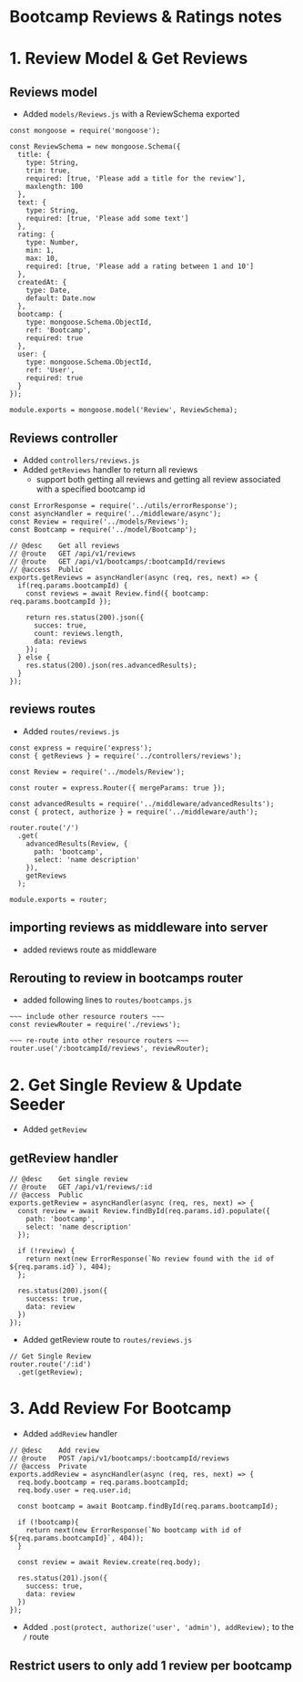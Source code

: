 # Bootcamp Reviews & Ratings notes

# 1. Review Model & Get Reviews

## Reviews model
- Added `models/Reviews.js` with a ReviewSchema exported
``` JS models/Reviews.js
const mongoose = require('mongoose');

const ReviewSchema = new mongoose.Schema({
  title: {
    type: String,
    trim: true, 
    required: [true, 'Please add a title for the review'],
    maxlength: 100
  },
  text: {
    type: String, 
    required: [true, 'Please add some text']
  },
  rating: {
    type: Number,
    min: 1,
    max: 10,
    required: [true, 'Please add a rating between 1 and 10']
  },
  createdAt: {
    type: Date, 
    default: Date.now
  },
  bootcamp: {
    type: mongoose.Schema.ObjectId,
    ref: 'Bootcamp',
    required: true
  },
  user: {
    type: mongoose.Schema.ObjectId,
    ref: 'User',
    required: true
  }
});

module.exports = mongoose.model('Review', ReviewSchema);
```

## Reviews controller
- Added `controllers/reviews.js`
- Added `getReviews` handler to return all reviews
  - support both getting all reviews and getting all review associated with a specified bootcamp id
``` JS controllers/reviews.js
const ErrorResponse = require('../utils/errorResponse');
const asyncHandler = require('../middleware/async');
const Review = require('../models/Reviews');
const Bootcamp = require('../model/Bootcamp');

// @desc    Get all reviews
// @route   GET /api/v1/reviews
// @route   GET /api/v1/bootcamps/:bootcampId/reviews
// @access  Public
exports.getReviews = asyncHandler(async (req, res, next) => {
  if(req.params.bootcampId) {
    const reviews = await Review.find({ bootcamp: req.params.bootcampId });
    
    return res.status(200).json({
      succes: true,
      count: reviews.length, 
      data: reviews
    });
  } else {
    res.status(200).json(res.advancedResults);    
  }
});
```

## reviews routes
- Added `routes/reviews.js`
``` JS routes/reviews.js
const express = require('express');
const { getReviews } = require('../controllers/reviews');

const Review = require('../models/Review');

const router = express.Router({ mergeParams: true });

const advancedResults = require('../middleware/advancedResults');
const { protect, authorize } = require('../middleware/auth');

router.route('/')
  .get(
    advancedResults(Review, {
      path: 'bootcamp',
      select: 'name description'
    }),
    getReviews
  );

module.exports = router;
```

## importing reviews as middleware into server
- added reviews route as middleware

## Rerouting to review in bootcamps router
- added following lines to `routes/bootcamps.js`
``` JS routes/bootcamps.js
~~~ include other resource routers ~~~
const reviewRouter = require('./reviews');

~~~ re-route into other resource routers ~~~
router.use('/:bootcampId/reviews', reviewRouter);
```

# 2. Get Single Review & Update Seeder
- Added `getReview`
## getReview handler
``` JS controllers/reviews.js
// @desc    Get single review
// @route   GET /api/v1/reviews/:id
// @access  Public
exports.getReview = asyncHandler(async (req, res, next) => {
  const review = await Review.findById(req.params.id).populate({
    path: 'bootcamp',
    select: 'name description'
  });

  if (!review) {
    return next(new ErrorResponse(`No review found with the id of ${req.params.id}`), 404);
  };

  res.status(200).json({
    success: true, 
    data: review
  })
});
```
- Added getReview route to `routes/reviews.js`

``` JS routes/reviews.js
// Get Single Review
router.route('/:id')
  .get(getReview);
```

# 3. Add Review For Bootcamp
- Added `addReview` handler
``` JS controllers/reviews.js
// @desc    Add review
// @route   POST /api/v1/bootcamps/:bootcampId/reviews
// @access  Private
exports.addReview = asyncHandler(async (req, res, next) => {
  req.body.bootcamp = req.params.bootcampId;
  req.body.user = req.user.id;

  const bootcamp = await Bootcamp.findById(req.params.bootcampId);

  if (!bootcamp){
    return next(new ErrorResponse(`No bootcamp with id of ${req.params.bootcampId}`, 404));
  }

  const review = await Review.create(req.body);
  
  res.status(201).json({
    success: true, 
    data: review
  })
});
```
- Added `.post(protect, authorize('user', 'admin'), addReview);` to the `/` route 

## Restrict users to only add 1 review per bootcamp


